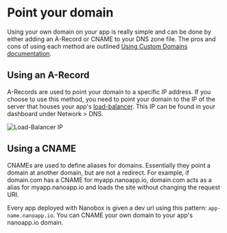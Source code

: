 # Point your domain

Using your own domain on your app is really simple and can be done by either adding an A-Record or CNAME to your DNS zone file. The pros and cons of using each method are outlined [Using Custom Domains documentation](https://docs.nanobox.io/domains-networking/using-custom-domains/).

## Using an A-Record
A-Records are used to point your domain to a specific IP address. If you choose to use this method, you need to point your domain to the IP of the server that houses your app's [load-balancer](/production-management/platform-components/#load-balancer). This IP can be found in your dashboard under Network > DNS.

![Load-Balancer IP](/assets/shared/point-your-domain.png)

## Using a CNAME
CNAMEs are used to define aliases for domains. Essentially they point a domain at another domain, but are not a redirect. For example, if domain.com has a CNAME for myapp.nanoapp.io, domain.com acts as a alias for myapp.nanoapp.io and loads the site without changing the request URI.

Every app deployed with Nanobox is given a dev url using this pattern: `app-name.nanoapp.io`. You can CNAME your own domain to your app's nanoapp.io domain.
